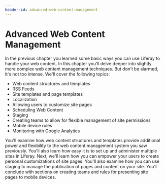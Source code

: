 ```yaml
---
header-id: advanced-web-content-management
---
```


# Advanced Web Content Management

In the previous chapter you learned some basic ways you can use Liferay to
handle your web content. In this chapter you'll delve deeper into slightly more
complex web content management techniques. But don't be alarmed, it's not too
intense. We'll cover the following topics:

- Web content structures and templates
- RSS Feeds
- Site templates and page templates
- Localization
- Allowing users to customize site pages
- Scheduling Web Content
- Staging
- Creating teams to allow for flexible management of site permissions
- Mobile device rules
- Monitoring with Google Analytics

You'll examine how web content structures and templates provide additional power
and flexibility to the web content management system you saw previously. You'll
also learn how easy it is to set up and administer multiple sites in Liferay.
Next, we'll learn how you can empower your users to create personal
customizations of site pages. You'll also examine how you can use staging to
manage the publication of pages and content on your site. You'll conclude with
sections on creating teams and rules for presenting site pages to mobile
devices. 
